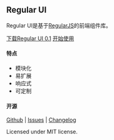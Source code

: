 ## Regular UI

Regular UI是基于[RegularJS][RegularJS]的前端组件库。

<a class="u-btn u-btn-primary u-btn-lg" target="_blank" href="https://github.com/rainfore/regular-ui-bower/releases/latest">下载Regular UI 0.1</a>
<a class="u-btn u-btn-success u-btn-lg" target="_blank" href="start/start.html">开始使用</a>

#### 特点

- 模块化
- 易扩展
- 响应式
- 可定制

#### 开源

[Github][Github] | [Issues][Issues] | [Changelog][Changelog]

Licensed under MIT license.



[Github]: https://github.com/rainfore/regular-ui
[Issues]: https://github.com/rainfore/regular-ui/issues
[Changelog]: https://github.com/rainfore/regular-ui/blob/master/CHANGELOG.md

[RegularJS]: https://github.com/regularjs/regular
[MCSS]: https://github.com/leeluolee/mcss
